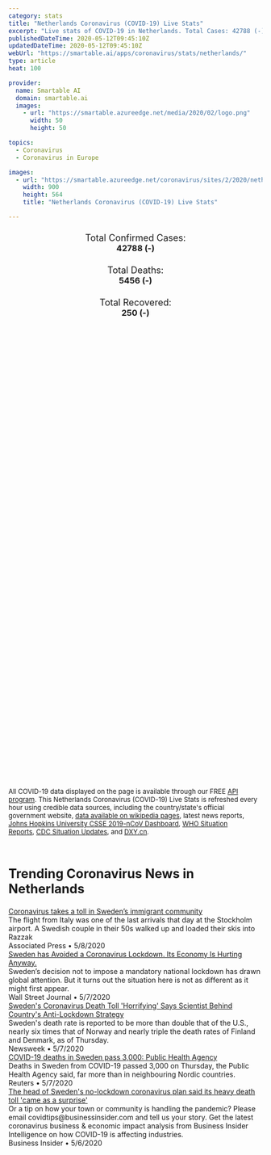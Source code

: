 ```yaml
---
category: stats
title: "Netherlands Coronavirus (COVID-19) Live Stats"
excerpt: "Live stats of COVID-19 in Netherlands. Total Cases: 42788 (-), Deaths: 5456 (-), Recoveries: 250(-)."
publishedDateTime: 2020-05-12T09:45:10Z
updatedDateTime: 2020-05-12T09:45:10Z
webUrl: "https://smartable.ai/apps/coronavirus/stats/netherlands/"
type: article
heat: 100

provider:
  name: Smartable AI
  domain: smartable.ai
  images:
    - url: "https://smartable.azureedge.net/media/2020/02/logo.png"
      width: 50
      height: 50

topics:
  - Coronavirus
  - Coronavirus in Europe

images:
  - url: "https://smartable.azureedge.net/coronavirus/sites/2/2020/netherlands.jpg"
    width: 900
    height: 564
    title: "Netherlands Coronavirus (COVID-19) Live Stats"

---
```

<div class="total-stats" style="text-align: center;">
    <h3>
	    <div style="font-size: 18px; font-weight: 400;">Total Confirmed Cases:</div>
	    42788 (-)
    </h3>
    <h3>
	    <div style="font-size: 18px; font-weight: 400;">Total Deaths:</div>
	    5456 (-)
    </h3>
    <h3>
	    <div style="font-size: 18px; font-weight: 400;">Total Recovered:</div>
	    250 (-)
    </h3>
</div>

<script type="text/javascript" src="https://www.gstatic.com/charts/loader.js"></script>

<div id="time_series_chart" style="width: 100%; height: 400px;"></div>
<script type="text/javascript">
  google.charts.load('current', {'packages':['corechart']});
  google.charts.setOnLoadCallback(drawChart);
  function drawChart() {
    var data = google.visualization.arrayToDataTable([
      ['Date', 'Total Cases', 'Total Deaths', 'Total Recovered'],
      ['1/22/2020', 0, 0, 0],['1/23/2020', 0, 0, 0],['1/24/2020', 0, 0, 0],['1/25/2020', 0, 0, 0],['1/26/2020', 0, 0, 0],['1/27/2020', 0, 0, 0],['1/28/2020', 0, 0, 0],['1/29/2020', 0, 0, 0],['1/30/2020', 0, 0, 0],['1/31/2020', 0, 0, 0],['2/1/2020', 0, 0, 0],['2/2/2020', 0, 0, 0],['2/3/2020', 0, 0, 0],['2/4/2020', 0, 0, 0],['2/5/2020', 0, 0, 0],['2/6/2020', 0, 0, 0],['2/7/2020', 0, 0, 0],['2/8/2020', 0, 0, 0],['2/9/2020', 0, 0, 0],['2/10/2020', 0, 0, 0],['2/11/2020', 0, 0, 0],['2/12/2020', 0, 0, 0],['2/13/2020', 0, 0, 0],['2/14/2020', 0, 0, 0],['2/15/2020', 0, 0, 0],['2/16/2020', 0, 0, 0],['2/17/2020', 0, 0, 0],['2/18/2020', 0, 0, 0],['2/19/2020', 0, 0, 0],['2/20/2020', 0, 0, 0],['2/21/2020', 0, 0, 0],['2/22/2020', 0, 0, 0],['2/23/2020', 0, 0, 0],['2/24/2020', 0, 0, 0],['2/25/2020', 0, 0, 0],['2/26/2020', 0, 0, 0],['2/27/2020', 1, 0, 0],['2/28/2020', 1, 0, 0],['2/29/2020', 6, 0, 0],['3/1/2020', 10, 0, 0],['3/2/2020', 18, 0, 0],['3/3/2020', 24, 0, 0],['3/4/2020', 38, 0, 0],['3/5/2020', 82, 0, 0],['3/6/2020', 128, 1, 0],['3/7/2020', 188, 1, 0],['3/8/2020', 265, 3, 0],['3/9/2020', 321, 3, 0],['3/10/2020', 382, 4, 0],['3/11/2020', 503, 5, 0],['3/12/2020', 614, 5, 2],['3/13/2020', 804, 10, 2],['3/14/2020', 959, 12, 2],['3/15/2020', 1135, 20, 2],['3/16/2020', 1413, 24, 2],['3/17/2020', 1705, 43, 2],['3/18/2020', 2051, 58, 2],['3/19/2020', 2460, 76, 2],['3/20/2020', 2994, 106, 2],['3/21/2020', 3631, 136, 2],['3/22/2020', 4204, 179, 2],['3/23/2020', 4749, 213, 2],['3/24/2020', 5560, 276, 2],['3/25/2020', 6412, 356, 3],['3/26/2020', 7431, 434, 3],['3/27/2020', 8603, 546, 3],['3/28/2020', 9762, 639, 3],['3/29/2020', 10866, 771, 250],['3/30/2020', 11750, 864, 250],['3/31/2020', 12595, 1039, 250],['4/1/2020', 13614, 1173, 250],['4/2/2020', 14697, 1339, 250],['4/3/2020', 15723, 1487, 250],['4/4/2020', 16627, 1651, 250],['4/5/2020', 17851, 1766, 250],['4/6/2020', 18803, 1867, 250],['4/7/2020', 19580, 2101, 250],['4/8/2020', 20549, 2248, 250],['4/9/2020', 21762, 2396, 250],['4/10/2020', 23097, 2511, 250],['4/11/2020', 24413, 2643, 250],['4/12/2020', 25587, 2737, 250],['4/13/2020', 26551, 2823, 250],['4/14/2020', 27419, 2945, 250],['4/15/2020', 28153, 3134, 250],['4/16/2020', 29214, 3315, 250],['4/17/2020', 30449, 3459, 250],['4/18/2020', 31589, 3601, 250],['4/19/2020', 32655, 3684, 250],['4/20/2020', 33405, 3751, 250],['4/21/2020', 34134, 3916, 250],['4/22/2020', 34842, 4054, 250],['4/23/2020', 35729, 4177, 250],['4/24/2020', 36535, 4289, 250],['4/25/2020', 37190, 4409, 250],['4/26/2020', 37845, 4475, 250],['4/27/2020', 38245, 4518, 250],['4/28/2020', 38416, 4566, 250],['4/29/2020', 38802, 4711, 250],['4/30/2020', 39316, 4795, 250],['5/1/2020', 39776, 4891, 250],['5/2/2020', 40236, 4987, 250],['5/3/2020', 40571, 5056, 250],['5/4/2020', 40770, 5082, 250],['5/5/2020', 41087, 5168, 250],['5/6/2020', 41319, 5204, 250],['5/7/2020', 41774, 5288, 250],['5/8/2020', 42093, 5359, 250],['5/9/2020', 42382, 5422, 250],['5/10/2020', 42627, 5440, 250],['5/11/2020', 42788, 5456, 250],['5/12/2020', 42788, 5456, 250],
    ]);
    var options = {
      curveType: 'none',
      chartArea: {'width': '80%', 'height': '80%'},
      legend: { position: 'top' },
      lineWidth: 5,
      colors: ['#f60109', '#444444', '#81B71F']
    };
    var chart = new google.visualization.LineChart(document.getElementById('time_series_chart'));
    chart.draw(data, options);
  }
</script>

<div id="geo_chart" style="width: 100%; height: 500px;"></div>
<script type="text/javascript">
  google.charts.load('current', {
    'packages':['geochart'],
    'mapsApiKey': 'AIzaSyDk1HhVhLaveyKrUhhHZ5YwzIpEcbdal6U'
  });
  google.charts.setOnLoadCallback(drawRegionsMap);
  function drawRegionsMap() {
    var data = google.visualization.arrayToDataTable([
      ['Location', 'Total Cases', 'Total Deaths'],
      ["Netherlands", 42788, 5456]
    ]);
    var options = {
      backgroundColor: {fill:'transparent',stroke:'#FFF' ,strokeWidth:0 }, 
      region: 'NL',
      resolution: 'countries', 
      legend: 'none',
      colorAxis: {
          colors: ['#FFE2E2', '#f60109']
      }
    };
    var chart = new google.visualization.GeoChart(document.getElementById('geo_chart'));
    chart.draw(data, options);
  };
</script>



<span style="font-size: 13px">All COVID-19 data displayed on the page is available through our FREE <a href="https://developer.smartable.ai">API program</a>. This Netherlands Coronavirus (COVID-19) Live Stats is refreshed every hour using credible data sources, including the country/state's official government website, <a href="https://en.wikipedia.org/wiki/2019%E2%80%9320_coronavirus_pandemic" target="_blank">data available on wikipedia pages</a>, latest news reports, <a href="https://systems.jhu.edu/research/public-health/ncov/" target="_blank">Johns Hopkins University CSSE 2019-nCoV Dashboard</a>, <a href="https://www.who.int/emergencies/diseases/novel-coronavirus-2019/situation-reports" target="_blank">WHO Situation Reports</a>, <a href="https://www.cdc.gov/coronavirus/2019-ncov/index.html" target="_blank">CDC Situation Updates</a>, and <a href="https://ncov.dxy.cn/ncovh5/view/pneumonia" target="_blank">DXY.cn</a>.</span>


<h2 id="news" class="center" style="margin-top: 60px; font-size: 25px;">Trending Coronavirus News in Netherlands</h2>
<div class="row">
<div class="col-md-6 col-sm-12">
  <div class="content-card">
	<a href="https://apnews.com/1d7916cf6e48b7a231b894ef9cda1a19"><div class="card-image" style="background-image: url(https://storage.googleapis.com/afs-prod/media/7fa2d715e4bb461580da9fc8cb96895d/3000.jpeg)"></div></a>
	<div class="content">
		<div class="card-title"><a href="https://apnews.com/1d7916cf6e48b7a231b894ef9cda1a19">Coronavirus takes a toll in Sweden’s immigrant community</a></div>
		<div class="card-excerpt">The flight from Italy was one of the last arrivals that day at the Stockholm airport. A Swedish couple in their 50s walked up and loaded their skis into Razzak</div>
		<div class="card-meta">
			<span class="card-provider">Associated Press</span> • <span class="card-date">5/8/2020</span>
		</div>
	</div>
  </div>
</div>
<div class="col-md-6 col-sm-12">
  <div class="content-card">
	<a href="https://www.wsj.com/articles/sweden-has-avoided-a-coronavirus-lockdown-its-economy-is-hurting-anyway-11588870062"><div class="card-image" style="background-image: url(https://images.wsj.net/im-183866/social)"></div></a>
	<div class="content">
		<div class="card-title"><a href="https://www.wsj.com/articles/sweden-has-avoided-a-coronavirus-lockdown-its-economy-is-hurting-anyway-11588870062">Sweden has Avoided a Coronavirus Lockdown. Its Economy Is Hurting Anyway.</a></div>
		<div class="card-excerpt">Sweden’s decision not to impose a mandatory national lockdown has drawn global attention. But it turns out the situation here is not as different as it might first appear.</div>
		<div class="card-meta">
			<span class="card-provider">Wall Street Journal</span> • <span class="card-date">5/7/2020</span>
		</div>
	</div>
  </div>
</div>
<div class="col-md-6 col-sm-12">
  <div class="content-card">
	<a href="https://www.newsweek.com/sweden-coronavirus-deaths-children-lockdown-1502548"><div class="card-image" style="background-image: url(https://d.newsweek.com/en/full/1588051/cafe-stockholm-sweden-march-2020-coronavirus.jpg)"></div></a>
	<div class="content">
		<div class="card-title"><a href="https://www.newsweek.com/sweden-coronavirus-deaths-children-lockdown-1502548">Sweden's Coronavirus Death Toll 'Horrifying' Says Scientist Behind Country's Anti-Lockdown Strategy</a></div>
		<div class="card-excerpt">Sweden's death rate is reported to be more than double that of the U.S., nearly six times that of Norway and nearly triple the death rates of Finland and Denmark, as of Thursday.</div>
		<div class="card-meta">
			<span class="card-provider">Newsweek</span> • <span class="card-date">5/7/2020</span>
		</div>
	</div>
  </div>
</div>
<div class="col-md-6 col-sm-12">
  <div class="content-card">
	<a href="https://www.reuters.com/article/us-health-coronavirus-sweden-casualties-idUSKBN22J1UV"><div class="card-image" style="background-image: url(https://s4.reutersmedia.net/resources_v3/images/rcom-default.png)"></div></a>
	<div class="content">
		<div class="card-title"><a href="https://www.reuters.com/article/us-health-coronavirus-sweden-casualties-idUSKBN22J1UV">COVID-19 deaths in Sweden pass 3,000: Public Health Agency</a></div>
		<div class="card-excerpt">Deaths in Sweden from COVID-19 passed 3,000 on Thursday, the Public Health Agency said, far more than in neighbouring Nordic countries.</div>
		<div class="card-meta">
			<span class="card-provider">Reuters</span> • <span class="card-date">5/7/2020</span>
		</div>
	</div>
  </div>
</div>
<div class="col-md-6 col-sm-12">
  <div class="content-card">
	<a href="https://www.businessinsider.com/coronavirus-sweden-lockdown-chief-says-high-death-toll-was-surprise-2020-5"><div class="card-image" style="background-image: url(https://i.insider.com/5eb2806c48d92c48774169b5?width=1200&format=jpeg)"></div></a>
	<div class="content">
		<div class="card-title"><a href="https://www.businessinsider.com/coronavirus-sweden-lockdown-chief-says-high-death-toll-was-surprise-2020-5">The head of Sweden's no-lockdown coronavirus plan said its heavy death toll 'came as a surprise'</a></div>
		<div class="card-excerpt">Or a tip on how your town or community is handling the pandemic? Please email covidtips@businessinsider.com and tell us your story. Get the latest coronavirus business & economic impact analysis from Business Insider Intelligence on how COVID-19 is affecting industries.</div>
		<div class="card-meta">
			<span class="card-provider">Business Insider</span> • <span class="card-date">5/6/2020</span>
		</div>
	</div>
  </div>
</div>

</div>

